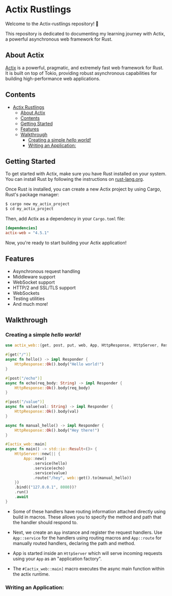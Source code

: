 # Actix Rustlings

Welcome to the Actix-rustlings repository! 🎉

This repository is dedicated to documenting my learning journey with Actix, a powerful asynchronous web framework for Rust.

## About Actix

[Actix](https://actix.rs/) is a powerful, pragmatic, and extremely fast web framework for Rust. It is built on top of Tokio, providing robust asynchronous capabilities for building high-performance web applications.

## Contents

- [Actix Rustlings](#actix-rustlings)
  - [About Actix](#about-actix)
  - [Contents](#contents)
  - [Getting Started](#getting-started)
  - [Features](#features)
  - [Walkthrough](#walkthrough)
    - [Creating a simple *hello world!*](#creating-a-simple-hello-world)
    - [Writing an Application:](#writing-an-application)




## Getting Started

To get started with Actix, make sure you have Rust installed on your system. You can install Rust by following the instructions on [rust-lang.org](https://www.rust-lang.org/tools/install).

Once Rust is installed, you can create a new Actix project by using Cargo, Rust's package manager:

```bash
$ cargo new my_actix_project
$ cd my_actix_project
```

Then, add Actix as a dependency in your `Cargo.toml` file:

```toml
[dependencies]
actix-web = "4.5.1"
```

Now, you're ready to start building your Actix application!

## Features

- Asynchronous request handling
- Middleware support
- WebSocket support
- HTTP/2 and SSL/TLS support
- WebSockets
- Testing utilities
- And much more!

## Walkthrough

### Creating a simple *hello world!*

```rust
use actix_web::{get, post, put, web, App, HttpResponse, HttpServer, Responder};

#[get("/")]
async fn hello() -> impl Responder {
    HttpResponse::Ok().body("Hello world!")
}

#[post("/echo")]
async fn echo(req_body: String) -> impl Responder {
    HttpResponse::Ok().body(req_body)
}

#[post("/value")]
async fn value(val: String) -> impl Responder {
    HttpResponse::Ok().body(val)
}

async fn manual_hello() -> impl Responder {
    HttpResponse::Ok().body("Hey there!")
}

#[actix_web::main]
async fn main() -> std::io::Result<()> {
    HttpServer::new(|| {
        App::new()
            .service(hello) 
            .service(echo)
            .service(value)
            .route("/hey", web::get().to(manual_hello))
    })
    .bind(("127.0.0.1", 8080))?
    .run()
    .await
}
```
* Some of these handlers have routing information attached directly using build in macros. These allows you to specify the method and path that the handler should respond to. 

* Next, we create an `App` instance and register the request handlers. Use `App::service` for the handlers using routing macros and `App::route` for manually routed handlers, declaring the path and method. 

* App is started inside an `HttpServer` which will serve incoming requests using your `App` as an "application factory".
* The `#[actix_web::main]` macro executes the async main function within the actix runtime. 

### Writing an Application: 
